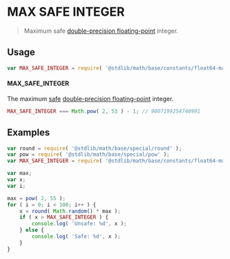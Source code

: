 MAX SAFE INTEGER
===
> Maximum safe [double-precision floating-point][ieee754] integer.

<!-- <usage> -->
## Usage

``` javascript
var MAX_SAFE_INTEGER = require( '@stdlib/math/base/constants/float64-max-safe-integer' );
```

#### MAX_SAFE_INTEGER

The maximum [safe][safe-integers] [double-precision floating-point][ieee754] integer.

``` javascript
MAX_SAFE_INTEGER === Math.pow( 2, 53 ) - 1; // 9007199254740991
```
<!-- </usage> -->


<!-- <examples> -->
## Examples

``` javascript
var round = require( '@stdlib/math/base/special/round' );
var pow = require( '@stdlib/math/base/special/pow' );
var MAX_SAFE_INTEGER = require( '@stdlib/math/base/constants/float64-max-safe-integer' );

var max;
var x;
var i;

max = pow( 2, 55 );
for ( i = 0; i < 100; i++ ) {
	x = round( Math.random() * max );
	if ( x > MAX_SAFE_INTEGER ) {
		console.log( 'Unsafe: %d', x );
	} else {
		console.log( 'Safe: %d', x );
	}
}
```
<!-- </examples> -->


<!-- <links> -->
[safe-integers]: http://www.2ality.com/2013/10/safe-integers.html
[ieee754]: https://en.wikipedia.org/wiki/IEEE_754-1985
<!-- </links> -->
